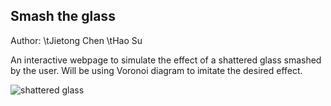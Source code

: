 ## Smash the glass

Author:
\tJietong Chen
\tHao Su

An interactive webpage to simulate the effect of a shattered glass smashed by the user.
Will be using Voronoi diagram to imitate the desired effect.

![shattered glass](http://villa-antonio.info/wp-content/uploads/2018/08/shatter-glass-royalty-free-shattered-pictures-images-and-stock-photos-istock.jpg)
